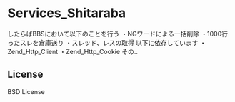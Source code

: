 Services_Shitaraba
==================

したらばBBSにおいて以下のことを行う  ・NGワードによる一括削除  ・1000行ったスレを倉庫送り  ・スレッド、レスの取得    以下に依存しています  ・Zend_Http_Client  ・Zend_Http_Cookie  その..

## License
BSD License